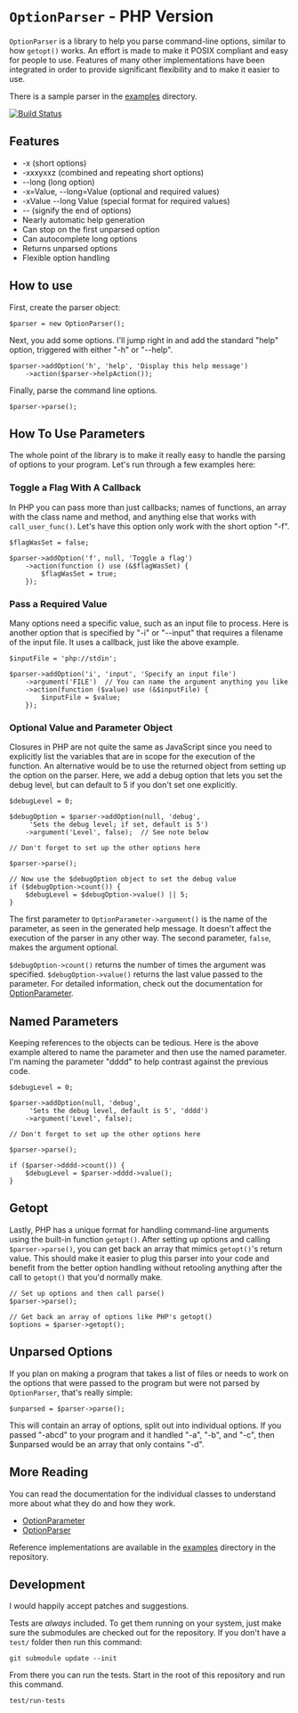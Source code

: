`OptionParser` - PHP Version
============================

`OptionParser` is a library to help you parse command-line options, similar to how `getopt()` works.  An effort is made to make it POSIX compliant and easy for people to use.  Features of many other implementations have been integrated in order to provide significant flexibility and to make it easier to use.

There is a sample parser in the [examples] directory.

[![Build Status][travis-image]][Travis CI]


Features
--------

* -x (short options)
* -xxxyxxz (combined and repeating short options)
* --long (long option)
* -x=Value, --long=Value (optional and required values)
* -xValue --long Value (special format for required values)
* -- (signify the end of options)
* Nearly automatic help generation
* Can stop on the first unparsed option
* Can autocomplete long options
* Returns unparsed options
* Flexible option handling


How to use
----------

First, create the parser object:

    $parser = new OptionParser();

Next, you add some options.  I'll jump right in and add the standard "help" option, triggered with either "-h" or "--help".

    $parser->addOption('h', 'help', 'Display this help message')
        ->action($parser->helpAction());

Finally, parse the command line options.

    $parser->parse();


How To Use Parameters
---------------------

The whole point of the library is to make it really easy to handle the parsing
of options to your program.  Let's run through a few examples here:


### Toggle a Flag With A Callback

In PHP you can pass more than just callbacks; names of functions, an array with the class name and method, and anything else that works with `call_user_func()`.  Let's have this option only work with the short option "-f".

    $flagWasSet = false;

    $parser->addOption('f', null, 'Toggle a flag')
        ->action(function () use (&$flagWasSet) {
            $flagWasSet = true;
        });

### Pass a Required Value

Many options need a specific value, such as an input file to process.  Here is another option that is specified by "-i" or "--input" that requires a filename of the input file.  It uses a callback, just like the above example.

    $inputFile = 'php://stdin';

    $parser->addOption('i', 'input', 'Specify an input file')
        ->argument('FILE')  // You can name the argument anything you like
        ->action(function ($value) use (&$inputFile) {
            $inputFile = $value;
        });


### Optional Value and Parameter Object

Closures in PHP are not quite the same as JavaScript since you need to explicitly list the variables that are in scope for the execution of the function.  An alternative would be to use the returned object from setting up the option on the parser.  Here, we add a debug option that lets you set the debug level, but can default to 5 if you don't set one explicitly.

    $debugLevel = 0;

    $debugOption = $parser->addOption(null, 'debug',
         'Sets the debug level; if set, default is 5')
        ->argument('Level', false);  // See note below

    // Don't forget to set up the other options here

    $parser->parse();
    
    // Now use the $debugOption object to set the debug value
    if ($debugOption->count()) {
        $debugLevel = $debugOption->value() || 5;
    }

The first parameter to `OptionParameter->argument()` is the name of the parameter, as seen in the generated help message.  It doesn't affect the execution of the parser in any other way.  The second parameter, `false`, makes the argument optional.

`$debugOption->count()` returns the number of times the argument was specified.  `$debugOption->value()` returns the last value passed to the parameter.  For detailed information, check out the documentation for [OptionParameter].


Named Parameters
----------------

Keeping references to the objects can be tedious.  Here is the above example altered to name the parameter and then use the named parameter.  I'm naming the parameter "dddd" to help contrast against the previous code.

    $debugLevel = 0;

    $parser->addOption(null, 'debug',
         'Sets the debug level, default is 5', 'dddd')
        ->argument('Level', false);

    // Don't forget to set up the other options here

    $parser->parse();
    
    if ($parser->dddd->count()) {
        $debugLevel = $parser->dddd->value();
    }


Getopt
------

Lastly, PHP has a unique format for handling command-line arguments using the built-in function `getopt()`.  After setting up options and calling `$parser->parse()`, you can get back an array that mimics `getopt()`'s return value.  This should make it easier to plug this parser into your code and benefit from the better option handling without retooling anything after the call to `getopt()` that you'd normally make.

    // Set up options and then call parse()
    $parser->parse();

    // Get back an array of options like PHP's getopt()
    $options = $parser->getopt();


Unparsed Options
----------------

If you plan on making a program that takes a list of files or needs to work on the options that were passed to the program but were not parsed by `OptionParser`, that's really simple:

    $unparsed = $parser->parse();

This will contain an array of options, split out into individual options.  If you passed "-abcd" to your program and it handled "-a", "-b", and "-c", then $unparsed would be an array that only contains "-d".


More Reading
------------

You can read the documentation for the individual classes to understand more about what they do and how they work.

* [OptionParameter]
* [OptionParser]

Reference implementations are available in the [examples] directory in the repository.


Development
-----------

I would happily accept patches and suggestions.

Tests are *always* included.  To get them running on your system, just make sure the submodules are checked out for the repository.  If you don't have a `test/` folder then run this command:

    git submodule update --init

From there you can run the tests.  Start in the root of this repository and run this command.

    test/run-tests


[examples]: examples/
[OptionParameter]: option-parameter.md
[OptionParser]: option-parser.md
[Travis CI]: http://travis-ci.org/tests-always-included/option-parser-php
[travis-image]: https://secure.travis-ci.org/tests-always-included/option-parser-php
